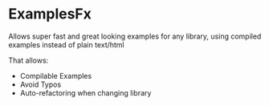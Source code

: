 ExamplesFx
==========

Allows super fast and great looking examples for any library, using compiled examples instead of plain text/html

That allows:

 * Compilable Examples
 * Avoid Typos
 * Auto-refactoring when changing library